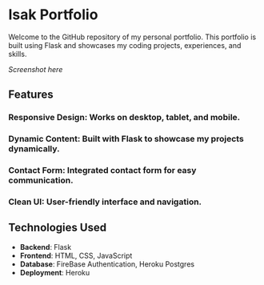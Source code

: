 # Isak Portfolio

Welcome to the GitHub repository of my personal portfolio.
This portfolio is built using Flask and showcases my coding projects, experiences, and skills.

*Screenshot here*


## Features
### Responsive Design: Works on desktop, tablet, and mobile.
### Dynamic Content: Built with Flask to showcase my projects dynamically.
### Contact Form: Integrated contact form for easy communication.
### Clean UI: User-friendly interface and navigation.

## Technologies Used
- **Backend**: Flask
- **Frontend**: HTML, CSS, JavaScript
- **Database**: FireBase Authentication, Heroku Postgres
- **Deployment**: Heroku